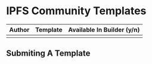 # IPFS Community Templates

| Author | Template | Available In Builder (y/n) |
| ------ | -------- | -------------------------- |
|        |          |                            |

## Submiting A Template

<!-- TODO -->
